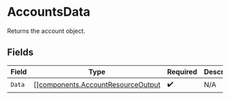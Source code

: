 # AccountsData

Returns the account object.


## Fields

| Field                                                                                  | Type                                                                                   | Required                                                                               | Description                                                                            |
| -------------------------------------------------------------------------------------- | -------------------------------------------------------------------------------------- | -------------------------------------------------------------------------------------- | -------------------------------------------------------------------------------------- |
| `Data`                                                                                 | [][components.AccountResourceOutput](../../models/components/accountresourceoutput.md) | :heavy_check_mark:                                                                     | N/A                                                                                    |